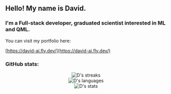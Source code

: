 ## Hello! My name is David.


### I'm a Full-stack developer, graduated scientist interested in ML and QML.

You can visit my portfolio here:

[https://david-ai.fly.dev/](https://david-ai.fly.dev/)

### GitHub stats:

<div align="center">
  <div class="row">
    <img alt="D's streaks" src="https://github-readme-streak-stats.herokuapp.com/?user=imitelis&count_private=true"/>
  </div>
  <div class="row">
    <div class="stat-container">
      <img alt="D's languages" src="https://github-readme-stats.vercel.app/api/top-langs/?username=imitelis&layout=compact&langs_count=12&theme=transparent&hide=Jupyter%20Notebook&count_private=true"/>
    </div>
    <div class="stat-container">
      <img alt="D's stats" src="https://github-readme-stats.vercel.app/api?username=imitelis&show_icons=true&theme=transparent&include_all_commits=true&count_private=true"/>
    </div>
  </div>  
</div>


